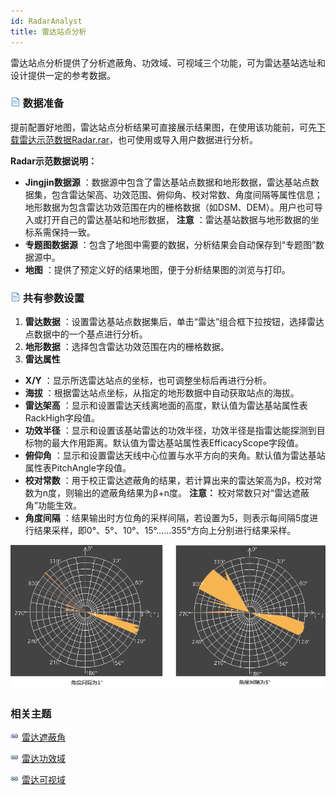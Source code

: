 ```yaml
---
id: RadarAnalyst
title: 雷达站点分析
---
```

雷达站点分析提供了分析遮蔽角、功效域、可视域三个功能，可为雷达基站选址和设计提供一定的参考数据。

### ![](../../../img/read.gif) 数据准备

提前配置好地图，雷达站点分析结果可直接展示结果图，在使用该功能前，可先[下载雷达示范数据Radar.rar](img/Radar.rar)，也可使用或导入用户数据进行分析。

**Radar示范数据说明：**

* **Jingjin数据源** ：数据源中包含了雷达基站点数据和地形数据，雷达基站点数据集，包含雷达架高、功效范围、俯仰角、校对常数、角度间隔等属性信息；地形数据为包含雷达功效范围在内的栅格数据（如DSM、DEM）。用户也可导入或打开自己的雷达基站和地形数据， **注意** ：雷达基站数据与地形数据的坐标系需保持一致。
* **专题图数据源** ：包含了地图中需要的数据，分析结果会自动保存到“专题图”数据源中。
* **地图** ：提供了预定义好的结果地图，便于分析结果图的浏览与打印。

### ![](../../../img/read.gif) 共有参数设置

1. **雷达数据** ：设置雷达基站点数据集后，单击“雷达”组合框下拉按钮，选择雷达点数据中的一个基点进行分析。
2. **地形数据** ：选择包含雷达功效范围在内的栅格数据。
3. **雷达属性**
  * **X/Y** ：显示所选雷达站点的坐标，也可调整坐标后再进行分析。
  * **海拔** ：根据雷达站点坐标，从指定的地形数据中自动获取站点的海拔。
  * **雷达架高** ：显示和设置雷达天线离地面的高度，默认值为雷达基站属性表RackHigh字段值。
  * **功效半径** ：显示和设置该基站雷达的功效半径，功效半径是指雷达能探测到目标物的最大作用距离。默认值为雷达基站属性表EfficacyScope字段值。
  * **俯仰角** ：显示和设置雷达天线中心位置与水平方向的夹角。默认值为雷达基站属性表PitchAngle字段值。
  * **校对常数** ：用于校正雷达遮蔽角的结果，若计算出来的雷达架高为β，校对常数为n度，则输出的遮蔽角结果为β+n度。 **注意：** 校对常数只对“雷达遮蔽角”功能生效。
  * **角度间隔** ：结果输出时方位角的采样间隔，若设置为5，则表示每间隔5度进行结果采样，即0°、5°、10°、15°……355°方向上分别进行结果采样。  
  
  ![](img/AngleInterval.png)  

### 相关主题

![](../../../img/smalltitle.png) [雷达遮蔽角](RadarShieldingAngle)

![](../../../img/smalltitle.png) [雷达功效域](RadarPowerDomain)

![](../../../img/smalltitle.png) [雷达可视域](RadarVisibleArea)
